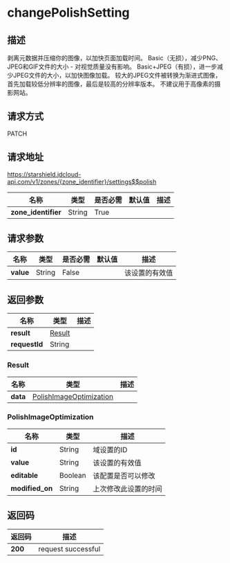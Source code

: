 # changePolishSetting


## 描述
剥离元数据并压缩你的图像，以加快页面加载时间。
Basic（无损），减少PNG、JPEG和GIF文件的大小 - 对视觉质量没有影响。
Basic+JPEG（有损），进一步减少JPEG文件的大小，以加快图像加载。
较大的JPEG文件被转换为渐进式图像，首先加载较低分辨率的图像，最后是较高的分辨率版本。
不建议用于高像素的摄影网站。


## 请求方式
PATCH

## 请求地址
https://starshield.jdcloud-api.com/v1/zones/{zone_identifier}/settings$$polish

|名称|类型|是否必需|默认值|描述|
|---|---|---|---|---|
|**zone_identifier**|String|True| | |

## 请求参数
|名称|类型|是否必需|默认值|描述|
|---|---|---|---|---|
|**value**|String|False| |该设置的有效值|


## 返回参数
|名称|类型|描述|
|---|---|---|
|**result**|[Result](#result)| |
|**requestId**|String| |

### <div id="Result">Result</div>
|名称|类型|描述|
|---|---|---|
|**data**|[PolishImageOptimization](#polishimageoptimization)| |
### <div id="PolishImageOptimization">PolishImageOptimization</div>
|名称|类型|描述|
|---|---|---|
|**id**|String|域设置的ID|
|**value**|String|该设置的有效值|
|**editable**|Boolean|该配置是否可以修改|
|**modified_on**|String|上次修改此设置的时间|

## 返回码
|返回码|描述|
|---|---|
|**200**|request successful|
